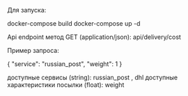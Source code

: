 Для запуска:

docker-compose build
docker-compose up -d

Api endpoint метод GET (application/json): api/delivery/cost 

Пример запроса:

{
    "service": "russian_post",
    "weight": 1
}

доступные сервисы (string): russian_post , dhl
доступные характеристики посылки (float): weight
